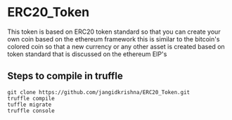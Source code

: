 # ERC20_Token
This token is based on ERC20 token standard so that you can create your own coin based on the ethereum framework this is similar to the bitcoin's colored coin so that a new currency or any other asset is created based on token standard that is discussed on the ethereum EIP's 

## Steps to compile in truffle
```
git clone https://github.com/jangidkrishna/ERC20_Token.git
truffle compile 
tuffle migrate
truffle console
```
